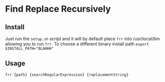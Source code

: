 # Find Replace Recursively

## Install

Just run the `setup.sh` script and it will by default place `frr` into /usr/local/bin allowing you to run `frr`.
To choose a different binary install path `export $INSTALL_PATH="BLAHHH"`

## Usage

`frr {path} {searchRegularExpression} {replacementString}`
